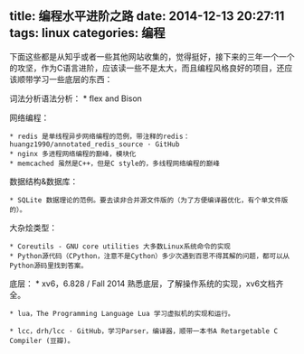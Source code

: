 ﻿title: 编程水平进阶之路
date: 2014-12-13 20:27:11
tags: linux
categories: 编程
---
下面这些都是从知乎或者一些其他网站收集的，觉得挺好，接下来的三年一个一个的攻坚，作为C语言进阶，应该读一些不是太大，而且编程风格良好的项目，还应该顺带学习一些底层的东西：

词法分析语法分析：
	* flex and Bison

网络编程：

	* redis 是单线程异步网络编程的范例，带注释的redis：huangz1990/annotated_redis_source · GitHub
	* nginx 多进程网络编程的巅峰，模块化
	* memcached 虽然是C++，但是C style的，多线程网络编程的巅峰
<!-- more -->
数据结构&数据库：

	* SQLite 数据理论的范例。要去读非合并源文件版的（为了方便编译器优化，有个单文件版的）。

大杂烩类型：

	* Coreutils - GNU core utilities 大多数Linux系统命令的实现
    * Python源代码（CPython，注意不是Cython）多少次遇到百思不得其解的问题，都可以从Python源码里找到答案。

底层：
    * xv6，6.828 / Fall 2014 熟悉底层，了解操作系统的实现，xv6文档齐全。

    * lua，The Programming Language Lua 学习虚拟机的实现和运行。

    * lcc，drh/lcc · GitHub，学习Parser，编译器，顺带一本书A Retargetable C Compiler (豆瓣)。
